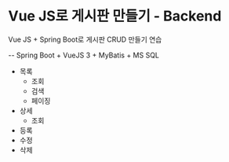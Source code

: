 # Vue JS로 게시판 만들기 - Backend

Vue JS + Spring Boot로 게시판 CRUD 만들기 연습

-- Spring Boot + VueJS 3 + MyBatis + MS SQL


- 목록
  - 조회
  - 검색
  - 페이징
- 상세
  - 조회
- 등록
- 수정
- 삭제